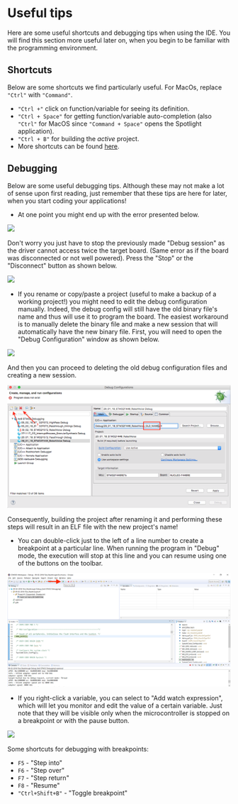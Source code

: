# Useful tips

Here are some useful shortcuts and debugging tips when using the IDE. You will find this section more useful later on, when you begin to be familiar with the programming environment.

## Shortcuts

Below are some shortcuts we find particularly useful. For MacOs, replace `"Ctrl"` with `"Command"`.

* `"Ctrl +"` click on function/variable for seeing its definition.
* `"Ctrl + Space"` for getting function/variable auto-completion \(also `"Ctrl"` for MacOS since `"Command + Space"` opens the Spotlight application\).
* `"Ctrl + B"` for building the _active_ project.
* More shortcuts can be found [here](https://dzone.com/articles/effective-eclipse-shortcut-key).

## Debugging

Below are some useful debugging tips. Although these may not make a lot of sense upon first reading, just remember that these tips are here for later, when you start coding your applications!

* At one point you might end up with the error presented below.

![](../../.gitbook/assets/errorstoppreviousconfig_enlarged-1.png)

Don't worry you just have to stop the previously made "Debug session" as the driver cannot access twice the target board. \(Same error as if the board was disconnected or not well powered\). Press the "Stop" or the "Disconnect" button as shown below.

![](../../.gitbook/assets/stoppreviousconfig.png)

* If you rename or copy/paste a project \(useful to make a backup of a working project!\) you might need to edit the debug configuration manually. Indeed, the debug config will still have the old binary file's name and thus will use it to program the board. The easiest workaround is to manually delete the binary file and make a new session that will automatically have the new binary file. First, you will need to open the "Debug Configuration" window as shown below.

![](../../.gitbook/assets/debug_config_menu-1.png)

And then you can proceed to deleting the old debug configuration files and creating a new session.

![](../../.gitbook/assets/debug_config_old_name-1.png)

Consequently, building the project after renaming it and performing these steps will result in an ELF file with the new project's name!

* You can double-click just to the left of a line number to create a breakpoint at a particular line. When running the program in "Debug" mode, the execution will stop at this line and you can resume using one of the buttons on the toolbar.

![](../../.gitbook/assets/24_resume-1-1.png)

* If you right-click a variable, you can select to "Add watch expression", which will let you monitor and edit the value of a certain variable. Just note that they will be visible only when the microcontroller is stopped on a breakpoint or with the pause button.

![](../../.gitbook/assets/whatchexpression-1.png)

Some shortcuts for debugging with breakpoints:

* `F5` - "Step into"
* `F6` - "Step over"
* `F7` - "Step return"
* `F8` - "Resume"
* `"Ctrl+Shift+B"` - "Toggle breakpoint"


